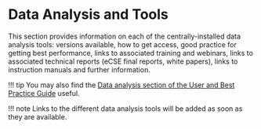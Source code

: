 # Data Analysis and Tools

This section provides information on each of the centrally-installed
data analysis tools: versions available, how to get access, good
practice for getting best performance, links to associated training and
webinars, links to associated technical reports (eCSE final reports,
white papers), links to instruction manuals and further information.

!!! tip
    You may also find the [Data analysis section of the User and
    Best Practice Guide](../user-guide/data/) useful.

!!! note
    Links to the different data analysis tools will be added as soon
    as they are available.
